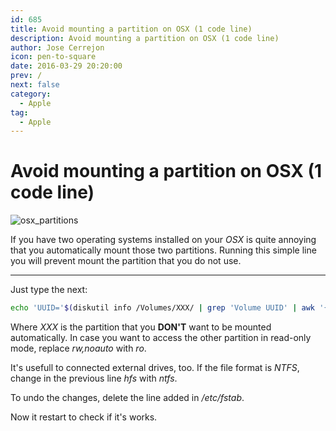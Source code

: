 ```yaml
---
id: 685
title: Avoid mounting a partition on OSX (1 code line)
description: Avoid mounting a partition on OSX (1 code line)
author: Jose Cerrejon
icon: pen-to-square
date: 2016-03-29 20:20:00
prev: /
next: false
category:
  - Apple
tag:
  - Apple
---
```


# Avoid mounting a partition on OSX (1 code line)

![osx_partitions](/images/2016/03/osx_partitions.png)

If you have two operating systems installed on your *OSX* is quite annoying that you automatically mount those two partitions. Running this simple line you will prevent mount the partition that you do not use.

- - -
Just type the next:

```bash
echo 'UUID='$(diskutil info /Volumes/XXX/ | grep 'Volume UUID' | awk '{ print $3 }') 'none hfs rw,noauto' | sudo tee -a /etc/fstab
```

Where *XXX* is the partition that you **DON'T** want to be mounted automatically. In case you want to access the other partition in read-only mode, replace *rw,noauto* with *ro*.

It's usefull to connected external drives, too. If the file format is *NTFS*, change in the previous line *hfs* with *ntfs*.

To undo the changes, delete the line added in */etc/fstab*.

Now it restart to check if it's works.
